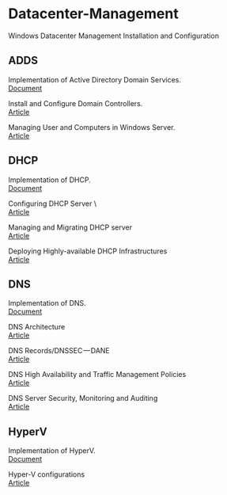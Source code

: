 # Datacenter-Management
Windows Datacenter Management Installation and Configuration

## ADDS
  Implementation of Active Directory Domain Services. \
  [Document](/ADDS) 
  
  Install and Configure Domain Controllers. \
  [Article](https://jadhusan-s.medium.com/active-directory-domain-services-30c46c20401d) 
  
  Managing User and Computers in Windows Server. \
  [Article](https://jadhusan-s.medium.com/active-directory-domain-services-2-2e5c9f675cf1) 

## DHCP
  Implementation of DHCP. \
  [Document](/DHCP) 
  
  Configuring DHCP Server \     
  [Article](https://jadhusan-s.medium.com/microsoft-dhcp-server-4dc1bde42e82)    
  
  Managing and Migrating DHCP server    \
  [Article](https://jadhusan-s.medium.com/microsoft-dhcp-server-2-6efca4bd92a0)  
  
  Deploying Highly-available DHCP Infrastructures  \
  [Article](https://jadhusan-s.medium.com/microsoft-dhcp-server-3-9aab14cc4e8a) 


## DNS
  Implementation of DNS. \
  [Document](/DNS) 
  
  DNS Architecture \
  [Article](https://jadhusan-s.medium.com/microsoft-dns-server-f39beb44aad0)
  
  DNS Records/DNSSEC — DANE \
  [Article](https://jadhusan-s.medium.com/microsoft-dns-server-2-a93e015d12e2)
  
  DNS High Availability and Traffic Management Policies \
  [Article](https://jadhusan-s.medium.com/microsoft-dns-server-3-1a8120af0e1e) 
  
  DNS Server Security, Monitoring and Auditing  \
  [Article](https://jadhusan-s.medium.com/microsoft-dns-server-4-cc673040a9f5)


## HyperV
  Implementation of HyperV. \
  [Document](/HyperV)
  
  Hyper-V configurations \
  [Article](https://jadhusan-s.medium.com/microsoft-hyper-v-773eab284004)
